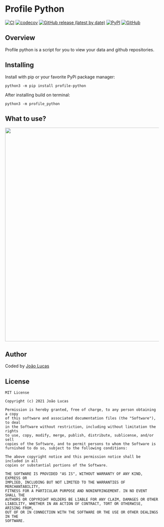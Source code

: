 # Profile Python

[![CI](https://github.com/joaolfp/profile-python/actions/workflows/CI.yml/badge.svg)](https://github.com/joaolfp/profile-python/actions/workflows/CI.yml)
[![codecov](https://codecov.io/gh/heroesofcode/profile-python/branch/master/graph/badge.svg?token=TDUTA1UY6N)](https://codecov.io/gh/heroesofcode/profile-python)
[![GitHub release (latest by date)](https://img.shields.io/github/v/release/joaolfp/profile-python)](https://github.com/joaolfp/profile-python/releases)
[![PyPI](https://img.shields.io/pypi/v/profile-python)](https://pypi.org/project/profile-python/)
[![GitHub](https://img.shields.io/github/license/joaolfp/profile-python)](https://github.com/joaolfp/profile-python/blob/master/LICENSE)

## Overview
Profile python is a script for you to view your data and github repositories.

## Installing
Install with pip or your favorite PyPi package manager:
```
python3 -m pip install profile-python
```

After installing build on terminal:
```
python3 -m profile_python
```

## What to use?
<img src="https://github.com/joaolfp/profile-python/blob/master/.github/assets/example-repo.gif" width="550px" height="700px">

## Author
Coded by [João Lucas](https://github.com/joaolfp)

## License

```
MIT License

Copyright (c) 2021 João Lucas

Permission is hereby granted, free of charge, to any person obtaining a copy
of this software and associated documentation files (the "Software"), to deal
in the Software without restriction, including without limitation the rights
to use, copy, modify, merge, publish, distribute, sublicense, and/or sell
copies of the Software, and to permit persons to whom the Software is
furnished to do so, subject to the following conditions:

The above copyright notice and this permission notice shall be included in all
copies or substantial portions of the Software.

THE SOFTWARE IS PROVIDED "AS IS", WITHOUT WARRANTY OF ANY KIND, EXPRESS OR
IMPLIED, INCLUDING BUT NOT LIMITED TO THE WARRANTIES OF MERCHANTABILITY,
FITNESS FOR A PARTICULAR PURPOSE AND NONINFRINGEMENT. IN NO EVENT SHALL THE
AUTHORS OR COPYRIGHT HOLDERS BE LIABLE FOR ANY CLAIM, DAMAGES OR OTHER
LIABILITY, WHETHER IN AN ACTION OF CONTRACT, TORT OR OTHERWISE, ARISING FROM,
OUT OF OR IN CONNECTION WITH THE SOFTWARE OR THE USE OR OTHER DEALINGS IN THE
SOFTWARE.
```
